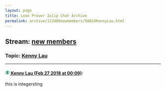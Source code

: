 ```yaml
---
layout: page
title: Lean Prover Zulip Chat Archive 
permalink: archive/113489newmembers/58824KennyLau.html
---
```


## Stream: [new members](index.html)
### Topic: [Kenny Lau](58824KennyLau.html)

---

#### [![Click to go to Zulip](../../assets/img/zulip2.png) Kenny Lau (Feb 27 2018 at 00:09)](https://leanprover.zulipchat.com/#narrow/stream/113489-new%20members/topic/Kenny%20Lau/near/123017585):
this is integersting

